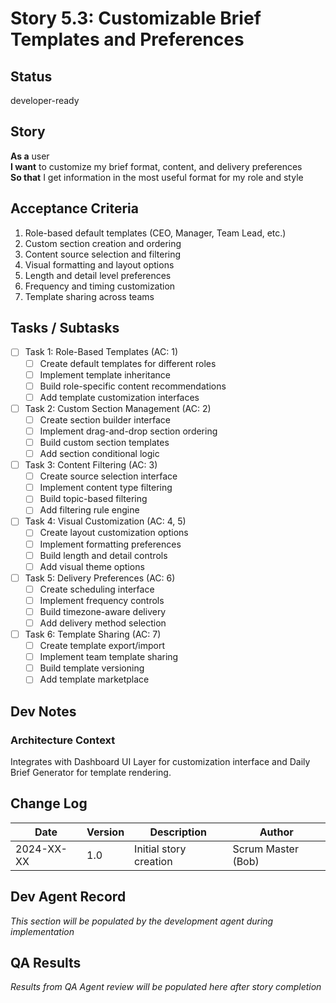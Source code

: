 # Story 5.3: Customizable Brief Templates and Preferences

## Status
developer-ready

## Story
**As a** user  
**I want** to customize my brief format, content, and delivery preferences  
**So that** I get information in the most useful format for my role and style

## Acceptance Criteria
1. Role-based default templates (CEO, Manager, Team Lead, etc.)
2. Custom section creation and ordering
3. Content source selection and filtering
4. Visual formatting and layout options
5. Length and detail level preferences
6. Frequency and timing customization
7. Template sharing across teams

## Tasks / Subtasks
- [ ] Task 1: Role-Based Templates (AC: 1)
  - [ ] Create default templates for different roles
  - [ ] Implement template inheritance
  - [ ] Build role-specific content recommendations
  - [ ] Add template customization interfaces
- [ ] Task 2: Custom Section Management (AC: 2)
  - [ ] Create section builder interface
  - [ ] Implement drag-and-drop section ordering
  - [ ] Build custom section templates
  - [ ] Add section conditional logic
- [ ] Task 3: Content Filtering (AC: 3)
  - [ ] Create source selection interface
  - [ ] Implement content type filtering
  - [ ] Build topic-based filtering
  - [ ] Add filtering rule engine
- [ ] Task 4: Visual Customization (AC: 4, 5)
  - [ ] Create layout customization options
  - [ ] Implement formatting preferences
  - [ ] Build length and detail controls
  - [ ] Add visual theme options
- [ ] Task 5: Delivery Preferences (AC: 6)
  - [ ] Create scheduling interface
  - [ ] Implement frequency controls
  - [ ] Build timezone-aware delivery
  - [ ] Add delivery method selection
- [ ] Task 6: Template Sharing (AC: 7)
  - [ ] Create template export/import
  - [ ] Implement team template sharing
  - [ ] Build template versioning
  - [ ] Add template marketplace

## Dev Notes
### Architecture Context
Integrates with Dashboard UI Layer for customization interface and Daily Brief Generator for template rendering.

## Change Log
| Date | Version | Description | Author |
|------|---------|-------------|---------|
| 2024-XX-XX | 1.0 | Initial story creation | Scrum Master (Bob) |

## Dev Agent Record
*This section will be populated by the development agent during implementation*

## QA Results
*Results from QA Agent review will be populated here after story completion*